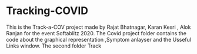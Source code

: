 # Tracking-COVID
This is the Track-a-COV project made by Rajat Bhatnagar, Karan Kesri , Alok Ranjan for the event Softablitz 2020.
The Covid project folder contains the code about the graphical representation ,Symptom anlayser and the Usseful Links window.
The second folder Track
